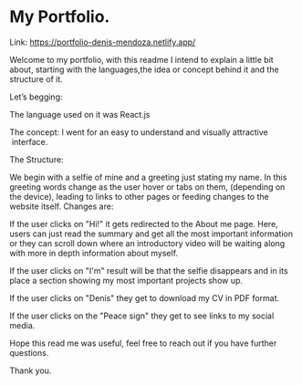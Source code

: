 # My Portfolio.

Link: https://portfolio-denis-mendoza.netlify.app/

Welcome to my portfolio, with this readme I intend to explain a little bit about, starting with the languages,the idea or concept behind it and the structure of it. 

Let’s begging:

The language used on it was React.js

The concept: I went for an easy to understand and visually attractive  interface. 

The Structure:

We begin with a selfie of mine and a greeting just stating my name. In this greeting words change as the user hover or tabs on them, (depending on the device), leading to links to other pages or feeding changes to the website itself. 
Changes are: 

If the user clicks on "Hi!" it gets redirected to the About me page. Here, users can just read the summary and get all the most important information or they can scroll down where an introductory video will be waiting along with more in depth information about myself.

If the user clicks on "I'm" result will be that the selfie disappears and in its place a section showing my most important projects show up. 

If the user clicks on "Denis" they get to download my CV in PDF format. 

If the user clicks on the "Peace sign" they get to see links to my social media. 

Hope this read me was useful, feel free to reach out if you have further questions. 

Thank you.
